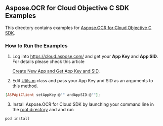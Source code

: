 ## Aspose.OCR for Cloud Objective C SDK Examples
This directory contains examples for [Aspose.OCR for Cloud Objective C SDK](https://github.com/aspose-ocr/Aspose.OCR-for-Cloud/tree/master/SDKs/Aspose.OCR-Cloud-SDK-for-Objective-C).

### How to Run the Examples
1. Log into https://cloud.aspose.com/ and get your **App Key** and **App SID**. For details please check this article

   [Create New App and Get App Key and SID](https://docs.asposeptyltd.com/display/totalcloud/Create+New+App+and+Get+App+Key+and+SID).

2. Edit [Utils.m](https://github.com/aspose-ocr/Aspose.OCR-for-Cloud/blob/master/Examples/Objective%20C/Aspose.OCR/Aspose.OCR/Utils.m) class and pass your App Key and SID as an arguments to this method.
```ruby
[ASPApiClient setAppKey:@"" andAppSID:@""];
```
3. Install Aspose.OCR for Cloud SDK by launching your command line in the [root directory](https://github.com/aspose-ocr/Aspose.OCR-for-Cloud/tree/master/Examples/Objective%20C/Aspose.OCR) and and run 
```ruby
pod install
```
